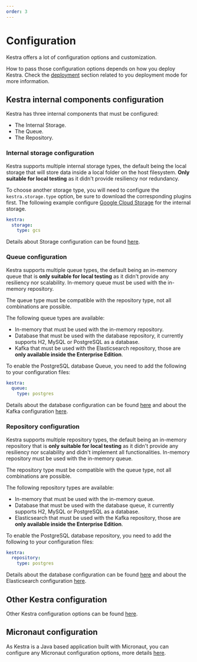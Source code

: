 ```yaml
---
order: 3
---
```

# Configuration

Kestra offers a lot of configuration options and customization.

How to pass those configuration options depends on how you deploy Kestra. Check the [deployment](/docs/administrator-guide/deployment/README.md) section related to you deployment mode for more information.

## Kestra internal components configuration 

Kestra has three internal components that must be configured:
- The Internal Storage.
- The Queue.
- The Repository.

### Internal storage configuration

Kestra supports multiple internal storage types, the default being the local storage that will store data inside a local folder on the host filesystem. **Only suitable for local testing** as it didn't provide resiliency nor redundancy.

To choose another storage type, you will need to configure the `kestra.storage.type` option, be sure to download the corresponding plugins first. The following example configure [Google Cloud Storage](./storage/README.md#gcs) for the internal storage.
```yaml
kestra:
  storage:
    type: gcs
```

Details about Storage configuration can be found [here](./storage).

### Queue configuration 

Kestra supports multiple queue types, the default being an in-memory queue that is **only suitable for local testing** as it didn't provide any resiliency nor scalability. In-memory queue must be used with the in-memory repository.

The queue type must be compatible with the repository type, not all combinations are possible.

The following queue types are available:
- In-memory that must be used with the in-memory repository.
- Database that must be used with the database repository, it currently supports H2, MySQL or PostgreSQL as a database.
- Kafka that must be used with the Elasticsearch repository, those are **only available inside the Enterprise Edition**.

To enable the PostgreSQL database Queue, you need to add the following to your configuration files:
```yaml
kestra:
  queue:
    type: postgres
```

Details about the database configuration can be found [here](./databases/) and about the Kafka configuration [here](./kafka).

### Repository configuration

Kestra supports multiple repository types, the default being an in-memory repository that is **only suitable for local testing** as it didn't provide any resiliency nor scalability and didn't implement all functionalities. In-memory repository must be used with the in-memory queue.

The repository type must be compatible with the queue type, not all combinations are possible.

The following repository types are available:
- In-memory that must be used with the in-memory queue.
- Database that must be used with the database queue, it currently supports H2, MySQL or PostgreSQL as a database.
- Elasticsearch that must be used with the Kafka repository, those are **only available inside the Enterprise Edition**.

To enable the PostgreSQL database repository, you need to add the following to your configuration files:
```yaml
kestra:
  repository:
    type: postgres
```

Details about the database configuration can be found [here](./databases/) and about the Elasticsearch configuration [here](./elasticsearch).


## Other Kestra configuration

Other Kestra configuration options can be found [here](./others).

## Micronaut configuration

As Kestra is a Java based application built with Micronaut, you can configure any Micronaut configuration options, more details [here](./micronaut).
